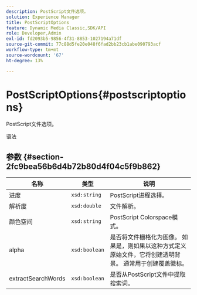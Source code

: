 ```yaml
---
description: PostScript文件选项。
solution: Experience Manager
title: PostScriptOptions
feature: Dynamic Media Classic,SDK/API
role: Developer,Admin
exl-id: fd2093b5-9856-4f31-8853-1027194a71df
source-git-commit: 77c88d5fe20e048f6fad2bb23cb1abe090793acf
workflow-type: tm+mt
source-wordcount: '67'
ht-degree: 13%

---
```


# PostScriptOptions{#postscriptoptions}

PostScript文件选项。

语法

## 参数 {#section-2fc9bea56b6d4b72b80d4f04c5f9b862}

| 名称 | 类型 | 说明 |
|---|---|---|
| 进度 | `xsd:string` | PostScript进程选择。 |
| 解析度 | `xsd:double` | 文件解析。 |
| 颜色空间 | `xsd:string` | PostScript Colorspace模式。 |
| alpha | `xsd:boolean` | 是否将文件栅格化为图像。 如果是，则如果以这种方式定义原始文件，它将创建透明背景。 通常用于创建覆盖徽标。 |
| extractSearchWords | `xsd:boolean` | 是否从PostScript文件中提取搜索词。 |
